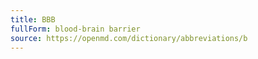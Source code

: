 ```yaml
---
title: BBB
fullForm: blood-brain barrier
source: https://openmd.com/dictionary/abbreviations/b
---
```

